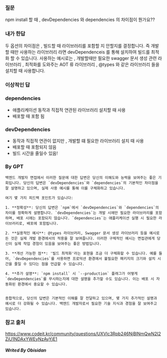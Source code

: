 ### 질문

npm install 할 때 , devDependencies 와 dependencies 의 차이점이 뭔가요??

### 내가 한답

두 옵션의 차이점은 , 빌드할 때 라이브러리를 포함할 지 안할지를 결정합니다.
즉 개발 할 때만 사용하는 라이브러리 라면 devDependenceis 를 통해 설치하여 빌드를 최적화 할 수 있습니다.
사용하는 예시로는 , 개발할때만 필요한 swagger 문서 생성 관련 라이브러리 , 최적화를 도와주는 AOT 류 라이브러리 , 
@types 와 같은 라이브러리 들을 설치할 때 사용합니다.

### 이상적인 답

### dependencies

- 애플리케이션 동작과 직접적 연관된 라이브러리 설치할 때 사용
- 배포할 때 포함 됨
### devDependencies
- 동작과 직접적 연관이 없지만 , 개발할 떄 필요한 라이브러리 설치 때 사용
- 배포할 때 포함되지 않음
- 빌드 시간을 줄일수 있음!


###  By GPT
  
	백엔드 개발자 면접에서 이러한 질문에 대한 답변은 당신의 이해도와 능력을 보여주는 좋은 기회입니다. 당신의 답변은 `devDependencies`와 `dependencies`의 기본적인 차이점을 잘 설명하고 있으며, 실제 사용 예시를 통해 이를 구체화하고 있습니다.
	
	여기 몇 가지 피드백 포인트가 있습니다:
	
	1. **정확성**: 당신의 답변은 `npm`에서 `devDependencies`와 `dependencies`의 차이를 정확하게 설명합니다. `devDependencies`는 개발 시에만 필요한 라이브러리를 포함하며, 배포 시에는 포함되지 않습니다. `dependencies`는 애플리케이션 실행 시 필요한 라이브러리로, 배포에 포함됩니다.
	    
	2. **실용적인 예시**: @types 라이브러리, Swagger 문서 생성 라이브러리 등을 예시로 든 것은 실제 개발 환경에서의 적용을 잘 보여줍니다. 이러한 구체적인 예시는 면접관에게 당신이 실제 작업 경험이 있음을 보여주는 좋은 방법입니다.
	    
	3. **개선 가능한 점**: '빌드 최적화'라는 표현을 조금 더 구체화할 수 있습니다. 예를 들어, `devDependencies`를 사용하면 프로덕션 환경에서 불필요한 패키지의 크기와 설치 시간을 줄일 수 있다는 점을 언급할 수 있습니다.
	    
	4. **추가 설명**: `npm install` 시 `--production` 플래그가 어떻게 `devDependencies`를 무시하는지에 대한 설명을 추가할 수도 있습니다. 이는 배포 시 자동화된 환경에서 중요할 수 있습니다.
	    
	
	종합적으로, 당신의 답변은 기본적인 이해를 잘 전달하고 있으며, 몇 가지 추가적인 설명과 예시로 더 강화될 수 있습니다. 백엔드 개발자로서 필요한 기술 지식과 경험을 잘 보여주고 있습니다.

### 참고 출처

https://www.codeit.kr/community/questions/UXVlc3Rpb246NjBlNmQwN2I2ZjU1NDAxYWEyNzAyYjE1
##### Writed By Obisidan